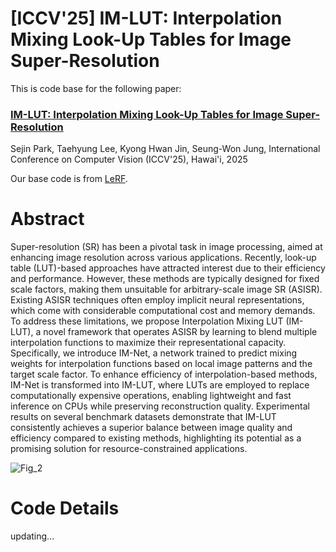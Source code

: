 # [ICCV'25] IM-LUT: Interpolation Mixing Look-Up Tables for Image Super-Resolution
This is code base for the following paper:

### [IM-LUT: Interpolation Mixing Look-Up Tables for Image Super-Resolution](https://arxiv.org/pdf/xxx)
Sejin Park, Taehyung Lee, Kyong Hwan Jin, Seung-Won Jung, International Conference on Computer Vision (ICCV'25), Hawai'i, 2025

Our base code is from [LeRF](https://github.com/ddlee-cn/LeRF-PyTorch).

# Abstract

Super-resolution (SR) has been a pivotal task in image processing, aimed at enhancing image resolution across various applications. Recently, look-up table (LUT)-based approaches have attracted interest due to their efficiency and performance. However, these methods are typically designed for fixed scale factors, making them unsuitable for arbitrary-scale image SR (ASISR). Existing ASISR techniques often employ implicit neural representations, which come with considerable computational cost and memory demands. To address these limitations, we propose Interpolation Mixing LUT (IM-LUT), a novel framework that operates ASISR by learning to blend multiple interpolation functions to maximize their representational capacity. Specifically, we introduce IM-Net, a network trained to predict mixing weights for interpolation functions based on local image patterns and the target scale factor. To enhance efficiency of interpolation-based methods, IM-Net is transformed into IM-LUT, where LUTs are employed to replace computationally expensive operations, enabling lightweight and fast inference on CPUs while preserving reconstruction quality. Experimental results on several benchmark datasets demonstrate that IM-LUT consistently achieves a superior balance between image quality and efficiency compared to existing methods, highlighting its potential as a promising solution for resource-constrained applications.


![Fig_2](https://github.com/user-attachments/assets/8fa8ca83-110f-415f-9128-2300ba67bbed)

# Code Details
updating...


